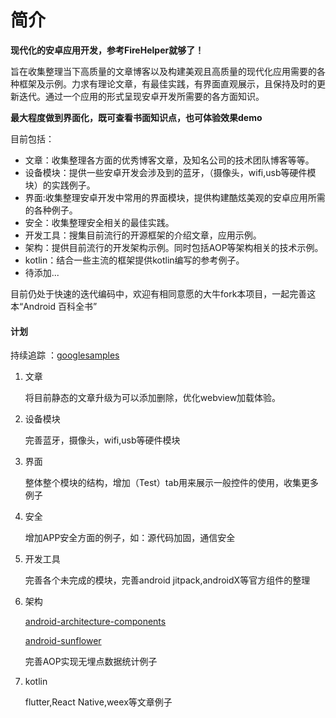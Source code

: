 # 简介
**现代化的安卓应用开发，参考FireHelper就够了！**

旨在收集整理当下高质量的文章博客以及构建美观且高质量的现代化应用需要的各种框架及示例。力求有理论文章，有最佳实践，有界面直观展示，且保持及时的更新迭代。通过一个应用的形式呈现安卓开发所需要的各方面知识。

**最大程度做到界面化，既可查看书面知识点，也可体验效果demo**

目前包括：

- 文章：收集整理各方面的优秀博客文章，及知名公司的技术团队博客等等。
- 设备模块：提供一些安卓开发会涉及到的蓝牙，（摄像头，wifi,usb等硬件模块）的实践例子。
- 界面:收集整理安卓开发中常用的界面模块，提供构建酷炫美观的安卓应用所需的各种例子。
- 安全：收集整理安全相关的最佳实践。
- 开发工具：搜集目前流行的开源框架的介绍文章，应用示例。
- 架构：提供目前流行的开发架构示例。同时包括AOP等架构相关的技术示例。
- kotlin：结合一些主流的框架提供kotlin编写的参考例子。
- 待添加...

目前仍处于快速的迭代编码中，欢迎有相同意愿的大牛fork本项目，一起完善这本“Android 百科全书”

#### 计划

持续追踪 ：[googlesamples](https://github.com/googlesamples "googlesamples")

1. 文章

	将目前静态的文章升级为可以添加删除，优化webview加载体验。

2. 设备模块
	
	完善蓝牙，摄像头，wifi,usb等硬件模块

3. 界面
	
	整体整个模块的结构，增加（Test）tab用来展示一般控件的使用，收集更多例子

4. 安全
	
	增加APP安全方面的例子，如：源代码加固，通信安全

5. 开发工具
	
	完善各个未完成的模块，完善android jitpack,androidX等官方组件的整理

6. 架构
	
	[android-architecture-components](https://github.com/googlesamples/android-architecture-components "android-architecture-components")
	
	[android-sunflower](https://github.com/googlesamples/android-sunflower "android-sunflower")

	完善AOP实现无埋点数据统计例子

7. kotlin
	
	flutter,React Native,weex等文章例子


